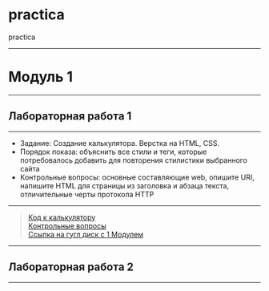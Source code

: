 # practica
practica
***
# Модуль 1
***
## Лабораторная работа 1
***
- Задание: Создание калькулятора. Верстка на HTML, CSS.
- Порядок показа: объяснить все стили и теги, которые потребовалось добавить для повторения стилистики выбранного сайта
- Контрольные вопросы: основные составляющие web, опишите URI, напишите HTML для страницы из заголовка и абзаца текста, отличительные черты протокола HTTP
***
>[Код к калькулятору](https://github.com/Lisichka-Ju/practica/tree/main/laba_1/calculator)  
>[Контрольные вопросы](https://github.com/Lisichka-Ju/practica/blob/main/laba_1/c_v_1)  
>[Ссылка на гугл диск с 1 Модулем](https://docs.google.com/document/d/1DlGRG0Inf5STZ9WcFQKX9zGPzgDnauub/edit)  
***
## Лабораторная работа 2
***
